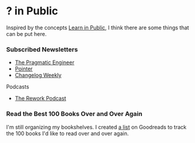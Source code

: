 # ? in Public

Inspired by the concepts [Learn in Public](https://www.google.com/search?q=learn+in+public), I think there are some things that can be put here.

### Subscribed Newsletters

- [The Pragmatic Engineer](https://newsletter.pragmaticengineer.com/)
- [Pointer](https://www.pointer.io/)
- [Changelog Weekly](https://changelog.com/weekly/)

Podcasts

- [The Rework Podcast](https://www.rework.fm/)



### Read the Best 100 Books Over and Over Again

I'm still organizing my bookshelves. I created [a list](https://www.goodreads.com/review/list/55001752-yaodong-zhao?shelf=one-hundred-books) on Goodreads to track the 100 books I'd like to read over and over again.

